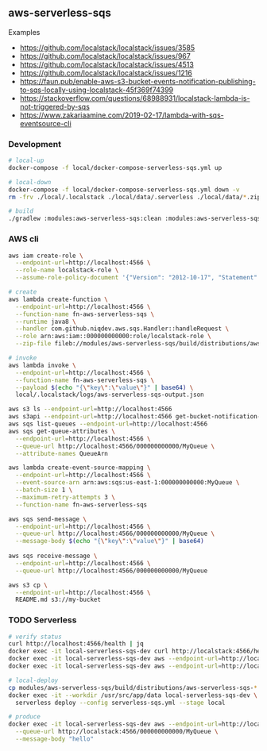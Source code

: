 ## aws-serverless-sqs

Examples
* https://github.com/localstack/localstack/issues/3585
* https://github.com/localstack/localstack/issues/967
* https://github.com/localstack/localstack/issues/4513
* https://github.com/localstack/localstack/issues/1216
* https://faun.pub/enable-aws-s3-bucket-events-notification-publishing-to-sqs-locally-using-localstack-45f369f74399
* https://stackoverflow.com/questions/68988931/localstack-lambda-is-not-triggered-by-sqs
* https://www.zakariaamine.com/2019-02-17/lambda-with-sqs-eventsource-cli

### Development

```bash
# local-up
docker-compose -f local/docker-compose-serverless-sqs.yml up

# local-down
docker-compose -f local/docker-compose-serverless-sqs.yml down -v
rm -frv ./local/.localstack ./local/data/.serverless ./local/data/*.zip ./local/data/*.log

# build
./gradlew :modules:aws-serverless-sqs:clean :modules:aws-serverless-sqs:build
```

### AWS cli

```bash
aws iam create-role \
  --endpoint-url=http://localhost:4566 \
  --role-name localstack-role \
  --assume-role-policy-document '{"Version": "2012-10-17", "Statement": [{"Effect": "Allow", "Action": ["lambda:InvokeFunction"]}, {"Effect": "Allow", "Action": ["sqs:SendMessage", "sqs:ReceiveMessage", "sqs:DeleteMessage", "sqs:GetQueueAttributes"]}]}'

# create
aws lambda create-function \
  --endpoint-url=http://localhost:4566 \
  --function-name fn-aws-serverless-sqs \
  --runtime java8 \
  --handler com.github.niqdev.aws.sqs.Handler::handleRequest \
  --role arn:aws:iam::000000000000:role/localstack-role \
  --zip-file fileb://modules/aws-serverless-sqs/build/distributions/aws-serverless-sqs-0.1.0.zip

# invoke
aws lambda invoke \
  --endpoint-url=http://localhost:4566 \
  --function-name fn-aws-serverless-sqs \
  --payload $(echo "{\"key\":\"value\"}" | base64) \
  local/.localstack/logs/aws-serverless-sqs-output.json

aws s3 ls --endpoint-url=http://localhost:4566
aws s3api --endpoint-url=http://localhost:4566 get-bucket-notification-configuration --bucket my-bucket
aws sqs list-queues --endpoint-url=http://localhost:4566
aws sqs get-queue-attributes \
  --endpoint-url=http://localhost:4566 \
  --queue-url http://localhost:4566/000000000000/MyQueue \
  --attribute-names QueueArn

aws lambda create-event-source-mapping \
  --endpoint-url=http://localhost:4566 \
  --event-source-arn arn:aws:sqs:us-east-1:000000000000:MyQueue \
  --batch-size 1 \
  --maximum-retry-attempts 3 \
  --function-name fn-aws-serverless-sqs

aws sqs send-message \
  --endpoint-url=http://localhost:4566 \
  --queue-url http://localhost:4566/000000000000/MyQueue \
  --message-body $(echo "{\"key\":\"value\"}" | base64)
 
aws sqs receive-message \
  --endpoint-url=http://localhost:4566 \
  --queue-url http://localhost:4566/000000000000/MyQueue

aws s3 cp \
  --endpoint-url=http://localhost:4566 \
  README.md s3://my-bucket
```

### TODO Serverless

```bash
# verify status
curl http://localhost:4566/health | jq
docker exec -it local-serverless-sqs-dev curl http://localstack:4566/health | jq
docker exec -it local-serverless-sqs-dev aws --endpoint-url=http://localstack:4566 s3 ls
docker exec -it local-serverless-sqs-dev aws --endpoint-url=http://localstack:4566 sqs list-queues

# local-deploy
cp modules/aws-serverless-sqs/build/distributions/aws-serverless-sqs-*.zip local/data/aws-serverless-sqs.zip
docker exec -it --workdir /usr/src/app/data local-serverless-sqs-dev \
  serverless deploy --config serverless-sqs.yml --stage local

# produce
docker exec -it local-serverless-sqs-dev aws --endpoint-url=http://localstack:4566 sqs send-message \
  --queue-url http://localstack:4566/000000000000/MyQueue \
  --message-body "hello"
```
